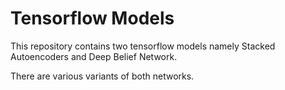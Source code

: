 # Tensorflow Models

This repository contains two tensorflow models namely Stacked Autoencoders and Deep Belief Network.

There are various variants of both networks.



